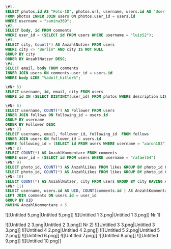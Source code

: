 ```SQL
\#1.
SELECT photos.id AS "Foto-ID", photos.url, username, users.id AS "User-ID" 
FROM photos INNER JOIN users ON photos.user_id = users.id
WHERE username = "samina369";
\#2.
SELECT body, id FROM comments 
WHERE user_id = (SELECT id FROM users WHERE username = "luis52");
\#3.
SELECT city, Count(*) AS AnzahlNutzer FROM users 
WHERE city <> "Berlin" AND city IS NOT NULL
GROUP BY city
ORDER BY AnzahlNutzer DESC;
\#4.
SELECT email, body FROM comments 
INNER JOIN users ON comments.user_id = users.id
WHERE body LIKE "%adolf_hitler%";

\#Nr 5)
SELECT username, id, email, city FROM users 
WHERE id IN (SELECT DISTINCT(user_id) FROM photos WHERE description LIKE "%\#meer%")

\#Nr 6)
SELECT username, COUNT(*) AS Follower FROM users 
INNER JOIN follows ON following_id = users.id 
GROUP BY username 
ORDER BY Follower DESC
\#Nr 7)
SELECT username, email, follower_id, following_id  FROM follows 
INNER JOIN users ON follower_id = users.id 
WHERE following_id = (SELECT id FROM users WHERE username = "aaron183")
\#Nr 8)
SELECT COUNT(*) AS AnzahlKommentare FROM comments 
WHERE user_id = (SELECT id FROM users WHERE username = "rafael54")
\#Nr 9)
SELECT photo_id, COUNT(*) AS AnzahlLikes FROM likes GROUP BY photo_id ORDER BY AnzahlLikes DESC;
SELECT photo_id, COUNT(*) AS AnzahlLikes FROM likes GROUP BY photo_id ORDER BY AnzahlLikes DESC LIMIT 5;
\#Nr 10)
SELECT COUNT(*) AS AnzahlNutzer, city FROM users GROUP BY city HAVING AnzahlNutzer > 20
\#Nr 11)
SELECT username, users.id AS UID, COUNT(comments.id ) AS AnzahlKommentare FROM users 
LEFT JOIN comments ON users.id = user_id 
GROUP BY UID
HAVING AnzahlKommentare < 5
```
![[Untitled 5.png|Untitled 5.png]]
![[Untitled 1 3.png|Untitled 1 3.png]]
Nr 1)
  
![[Untitled 2 3.png|Untitled 2 3.png]]
Nr 2)
![[Untitled 3 3.png|Untitled 3 3.png]]
![[Untitled 4 2.png|Untitled 4 2.png]]
![[Untitled 5 2.png|Untitled 5 2.png]]
![[Untitled 6.png]]
![[Untitled 7.png]]
![[Untitled 8.png]]
![[Untitled 9.png]]
![[Untitled 10.png]]